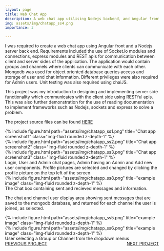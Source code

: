 ```yaml
---
layout: page
title: Web Chat App
description: A web chat app utilising Nodejs backend, and Angular front end frameworks.
img: assets/img/chatapp_ss4.png
importance: 3

---
```


I was required to create a web chat app using Angular front and a Nodejs server back end. Requirements included the use of Socket.io modules and connections, express modules and REST apis for communication between client and server sides of the application. 
The application would contain groups and channels where clients can communicate with each other. Mongodb was used for object oriented database queries access and storage of user and chat information. Different privileges were also required for Admin users. Unit testing was also required using chaiJS.

This project was my introduction to designing and implementing server side functionality which communicates with the client side using RESTful apis. This was also further demonstration for the use of reading documentation to implement frameworks such as Nodejs, sockets and express to solve a problem. 


The project source files can be found [HERE](https://github.com/TaylorEdgerton/chat-app)

<div class="row">
    <div class="col-sm mt-3 mt-md-0">
        {% include figure.html path="assets/img/chatapp_ss1.png" title="Chat app screenshot1" class="img-fluid rounded z-depth-1" %}
    </div>
    <div class="col-sm mt-3 mt-md-0">
        {% include figure.html path="assets/img/chatapp_ss2.png" title="Chat app screenshot2" class="img-fluid rounded z-depth-1" %}
    </div>
    <div class="col-sm mt-3 mt-md-0">
        {% include figure.html path="assets/img/chatapp_ss3.png" title="Chat app screenshot3" class="img-fluid rounded z-depth-1" %}
    </div>
</div>
<div class="caption">
    Login, User and Admin chat pages, Admin having an Admin and Add new user components. Profile pictures are selected and changed by clicking the profile picture on the top left of the screen
</div>
<div class="row">
    <div class="col-sm mt-3 mt-md-0">
        {% include figure.html path="assets/img/chatapp_ss8.png" title="example image" class="img-fluid rounded z-depth-1" %}
    </div>
</div>
<div class="caption">
    The Chat box containing sent and recieved messages and information.
</div>

The chat and channel user display area showing sent messages that are saved to the mongodb database, and returned for each channel the user is joined, as selected.


<div class="row justify-content-sm-center">
    <div class="col-sm-8 mt-3 mt-md-0">
        {% include figure.html path="assets/img/chatapp_ss5.png" title="example image" class="img-fluid rounded z-depth-1" %}
    </div>
    <div class="col-sm-4 mt-3 mt-md-0">
        {% include figure.html path="assets/img/chatapp_ss6.png" title="example image" class="img-fluid rounded z-depth-1" %}
    </div>
</div>
<div class="caption">
    User selecting a Group or Channel from the dropdown menus
</div>


<div style="float:left;">
    <a href="/projects/2_project">PREVIOUS PROJECT</a>
</div>
<div style="float:right;">
    <a href="/projects/4_project">NEXT PROJECT</a>
</div>
